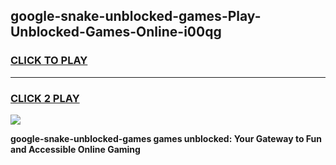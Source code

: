 
## google-snake-unblocked-games-Play-Unblocked-Games-Online-i00qg
<h3>
<a href="https://premium76.site?title=google-snake-unblocked-games&ref=24A">CLICK TO PLAY</a></h3>
<hr>

<h3>
<a href="https://premium76.site?title=google-snake-unblocked-games&ref=24A">CLICK 2 PLAY</a>
  
</h3>

<a href="https://premium76.site?title=google-snake-unblocked-games&ref=24A"><img src="https://clearcache.store/games.png"></a>


**google-snake-unblocked-games games unblocked: Your Gateway to Fun and Accessible Online Gaming**
